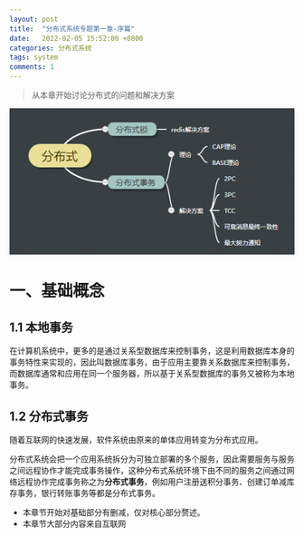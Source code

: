 ```yaml
---
layout: post
title:  "分布式系统专题第一章-序篇"
date:   2022-02-05 15:52:00 +0800
categories: 分布式系统
tags: system
comments: 1
---
```

> 从本章开始讨论分布式的问题和解决方案

![img](/img/in-post/system/1.png)
# 一、基础概念
## 1.1 本地事务
  在计算机系统中，更多的是通过关系型数据库来控制事务，这是利用数据库本身的事务特性来实现的，因此叫数据库事务，由于应用主要靠关系数据库来控制事务，而数据库通常和应用在同一个服务器，所以基于关系型数据库的事务又被称为本地事务。

## 1.2 分布式事务
随着互联网的快速发展，软件系统由原来的单体应用转变为分布式应用。

分布式系统会把一个应用系统拆分为可独立部署的多个服务，因此需要服务与服务之间远程协作才能完成事务操作，这种分布式系统环境下由不同的服务之间通过网络远程协作完成事务称之为**分布式事务**，例如用户注册送积分事务、创建订单减库存事务，银行转账事务等都是分布式事务。

* 本章节开始对基础部分有删减，仅对核心部分赘述。
* 本章节大部分内容来自互联网